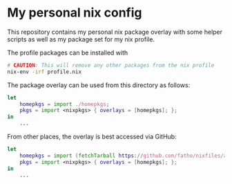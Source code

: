 # My personal nix config

This repository contains my personal nix package overlay with some helper scripts
as well as my package set for my nix profile.

The profile packages can be installed with

```bash
# CAUTION: This will remove any other packages from the nix profile
nix-env -irf profile.nix
```

The package overlay can be used from this directory as follows:

```nix
let
    homepkgs = import ./homepkgs;
    pkgs = import <nixpkgs> { overlays = [homepkgs]; };
in
    ...
```

From other places, the overlay is best accessed via GitHub:

```nix
let
    homepkgs = import (fetchTarball https://github.com/fatho/nixfiles/archive/master.tar.gz + "/homepkgs");
    pkgs = import <nixpkgs> { overlays = [homepkgs]; };
in
    ...
```